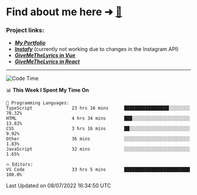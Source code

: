 # Find about me here ➜ [🧑](https://pauabella.dev)

### Project links:
- ***[My Portfolio](https://pauabella.dev)***
- ***[Instafy](https://instafy.me)*** (currently not working due to changes in the Instagram API)
- ***[GiveMeTheLyrics in Vue](https://lyrics.pauabella.dev)***
- ***[GiveMeTheLyrics in React](https://pauabella.dev/GiveMeTheLyrics)***

---
<!--START_SECTION:waka-->
![Code Time](http://img.shields.io/badge/Code%20Time-1%2C257%20hrs%2046%20mins-blue)

📊 **This Week I Spent My Time On** 

```text
💬 Programming Languages: 
TypeScript               23 hrs 16 mins      █████████████████░░░░░░░░   70.32% 
HTML                     4 hrs 34 mins       ███░░░░░░░░░░░░░░░░░░░░░░   13.82% 
CSS                      3 hrs 16 mins       ██░░░░░░░░░░░░░░░░░░░░░░░   9.92% 
Other                    36 mins             ░░░░░░░░░░░░░░░░░░░░░░░░░   1.83% 
JavaScript               32 mins             ░░░░░░░░░░░░░░░░░░░░░░░░░   1.65%

🔥 Editors: 
VS Code                  33 hrs 5 mins       █████████████████████████   100.0%

```


 Last Updated on 08/07/2022 16:34:50 UTC
<!--END_SECTION:waka-->
